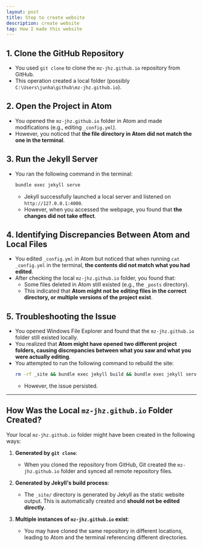 ```yaml
---
layout: post
title: Step to create website
description: create website
tag: How I made this website
---
```


## **1. Clone the GitHub Repository**

- You used `git clone` to clone the `mz-jhz.github.io` repository from GitHub.
- This operation created a local folder (possibly `C:\Users\junha\github\mz-jhz.github.io`).

## **2. Open the Project in Atom**

- You opened the `mz-jhz.github.io` folder in Atom and made modifications (e.g., editing `_config.yml`).
- However, you noticed that **the file directory in Atom did not match the one in the terminal**.

## **3. Run the Jekyll Server**

- You ran the following command in the terminal:

  ```sh
  bundle exec jekyll serve
  ```

  - Jekyll successfully launched a local server and listened on `http://127.0.0.1:4000`.
  - However, when you accessed the webpage, you found that **the changes did not take effect**.

## **4. Identifying Discrepancies Between Atom and Local Files**

- You edited `_config.yml` in Atom but noticed that when running `cat _config.yml` in the terminal, **the contents did not match what you had edited**.
- After checking the local `mz-jhz.github.io` folder, you found that:
  - Some files deleted in Atom still existed (e.g., the `_posts` directory).
  - This indicated that **Atom might not be editing files in the correct directory, or multiple versions of the project exist**.

## **5. Troubleshooting the Issue**

- You opened Windows File Explorer and found that the `mz-jhz.github.io` folder still existed locally.
- You realized that **Atom might have opened two different project folders, causing discrepancies between what you saw and what you were actually editing**.
- You attempted to run the following command to rebuild the site:
  ```sh
  rm -rf _site && bundle exec jekyll build && bundle exec jekyll serve
  ```
  - However, the issue persisted.

---

## **How Was the Local `mz-jhz.github.io` Folder Created?**

Your local `mz-jhz.github.io` folder might have been created in the following ways:

1. **Generated by `git clone`**:
   - When you cloned the repository from GitHub, Git created the `mz-jhz.github.io` folder and synced all remote repository files.

2. **Generated by Jekyll's build process**:
   - The `_site/` directory is generated by Jekyll as the static website output. This is automatically created and **should not be edited directly**.

3. **Multiple instances of `mz-jhz.github.io` exist**:
   - You may have cloned the same repository in different locations, leading to Atom and the terminal referencing different directories.  
